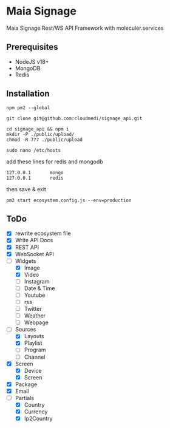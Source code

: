 # Maia Signage
Maia Signage Rest/WS API Framework with moleculer.services

## Prerequisites
- NodeJS v18+
- MongoDB
- Redis

## Installation

```shell 
npm pm2 --global
```

```shell
git clone git@github.com:cloudmedi/signage_api.git
```
```shell
cd signage_api && npm i
mkdir -P ./public/upload/
chmod -R 777 ./public/upload
```

```shell
sudo nano /etc/hosts
```
add these lines for redis and mongodb

```
127.0.0.1       mongo
127.0.0.1       redis
```
then save & exit

```shell
pm2 start ecosystem.config.js --env=production
```

## ToDo

- [x] rewrite ecosystem file
- [x] Write API Docs
- [x] REST API
- [x] WebSocket API
- [ ] Widgets
  - [x] Image
  - [x] Video
  - [ ] Instagram
  - [ ] Date & Time
  - [ ] Youtube
  - [ ] rss
  - [ ] Twitter
  - [ ] Weather
  - [ ] Webpage
- [ ] Sources
    - [x] Layouts
    - [x] Playlist
    - [ ] Program
    - [ ] Channel
- [x] Screen
  - [x] Device
  - [x] Screen
- [x] Package
- [x] Email
- [ ] Partials
  - [x] Country
  - [x] Currency
  - [x] Ip2Country
